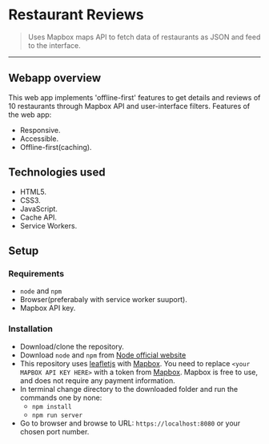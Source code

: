 # Restaurant Reviews
> Uses Mapbox maps API to fetch data of restaurants as JSON and feed to the interface.
---

## Webapp overview

This web app implements 'offline-first' features to get details and reviews of 10 restaurants through Mapbox API and user-interface filters.
Features of the web app:
- Responsive.
- Accessible.
- Offline-first(caching).

## Technologies used
- HTML5.
- CSS3.
- JavaScript.
- Cache API.
- Service Workers.

## Setup

### Requirements
- `node` and `npm`
- Browser(preferabaly with service worker suuport).
- Mapbox API key.

### Installation
- Download/clone the repository.
- Download `node` and `npm` from [Node official website](https://nodejs.org/en/) 
- This repository uses [leafletjs](https://leafletjs.com/) with [Mapbox](https://www.mapbox.com/). You need to replace `<your MAPBOX API KEY HERE>` with a token from [Mapbox](https://www.mapbox.com/). Mapbox is free to use, and does not require any payment information.
- In terminal change directory to the downloaded folder and run the commands one by none: 
    - `npm install`
    - `npm run server`
- Go to browser and browse to URL: `https://localhost:8080` or your chosen port number.




